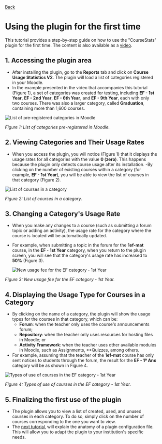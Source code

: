 [Back](../README.md)

# Using the plugin for the first time

This tutorial provides a step-by-step guide on how to use the "CourseStats" plugin for the first time. The content is also available as a [video](https://www.youtube.com/watch?v=98T4p3GH8F8).

## 1. Accessing the plugin area
- After installing the plugin, go to the **Reports** tab and click on **Course Usage Statistics V2**. The plugin will load a list of categories registered in your Moodle.
- In the example presented in the video that accompanies this tutorial (Figure 1), a set of categories was created for testing, including **EF - 1st Year**, **EF - 2nd Year**, **EF - 6th Year**, and **EF - 9th Year**, each with only two courses. There was also a larger category, called **Graduation**, containing more than 1,600 courses.

![List of pre-registered categories in Moodle](../images/tut2-1.png)

*Figure 1: List of categories pre-registered in Moodle.*

## 2. Viewing Categories and Their Usage Rates
- When you access the plugin, you will notice (Figure 1) that it displays the usage rates for all categories with the value **0 (zero)**. This happens because the plugin only detects course usage after its installation.
-By clicking on the number of existing courses within a category (for example, **EF - 1st Year**), you will be able to view the list of courses in that category (Figure 2).

![List of courses in a category](../images/tut2-2.png)

*Figure 2: List of courses in a category.*

## 3. Changing a Category's Usage Rate
- When you make any changes to a course (such as submitting a forum topic or adding an activity), the usage rate for the category where the course is located will be automatically updated.
- For example, when submitting a topic in the forum for the **1ef-mat** course, in the **EF - 1st Year** category, when you return to the plugin screen, you will see that the category's usage rate has increased to **50%** (Figure 3).
 
  ![New usage fee for the EF category - 1st Year](../images/tut2-3.png)

*Figure 3: New usage fee for the EF category - 1st Year.*

## 4. Displaying the Usage Type for Courses in a Category
- By clicking on the name of a category, the plugin will show the usage types for the courses in that category, which can be:
    - **Forum**: when the teacher only uses the course's announcements forum;
    - **Repository**: when the teacher only uses resources for hosting files in Moodle; or
    - **Activity Framework**: when the teacher uses other available modules in Moodle, such as Assignments, **Quizzes, among others.
- For example, assuming that the teacher of the **1ef-mat** course has only sent notices to students through the forum, the result for the **EF - 1º Ano** category will be as shown in Figure 4.
  
![Types of use of courses in the EF category - 1st Year](../images/tut2-4.png)

*Figure 4: Types of use of courses in the EF category - 1st Year.*

## 5. Finalizing the first use of the plugin
- The plugin allows you to view a list of created, used, and unused courses in each category. To do so, simply click on the number of courses corresponding to the one you want to view.
- The [next tutorial](config_file_explanation.md), will explain the anatomy of a plugin configuration file. This will allow you to adapt the plugin to your institution's specific needs.
